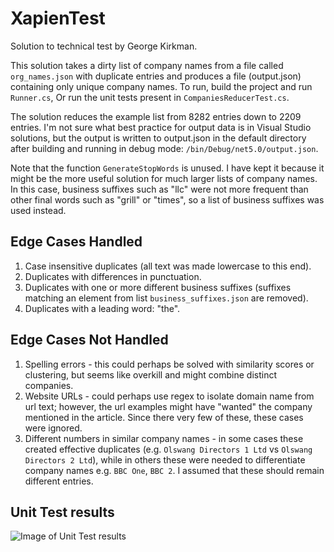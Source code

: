 # XapienTest
Solution to technical test by George Kirkman.

This solution takes a dirty list of company names from a file called `org_names.json` with duplicate entries and produces a file (output.json) containing only unique company names.
To run, build the project and run `Runner.cs`, Or run the unit tests present in `CompaniesReducerTest.cs`.

The solution reduces the example list from 8282 entries down to 2209 entries.
I'm not sure what best practice for output data is in Visual Studio solutions, but the output is written to output.json in the default directory after building and running in debug mode: `/bin/Debug/net5.0/output.json`.

Note that the function `GenerateStopWords` is unused. I have kept it because it might be the more useful solution for much larger lists of company names. In this case, business suffixes such as "llc" were not more frequent than other final words such as "grill" or "times", so a list of business suffixes was used instead.

## Edge Cases Handled
1. Case insensitive duplicates (all text was made lowercase to this end).
2. Duplicates with differences in punctuation.
3. Duplicates with one or more different business suffixes (suffixes matching an element from list `business_suffixes.json` are removed).
4. Duplicates with a leading word: "the".

## Edge Cases Not Handled
1. Spelling errors - this could perhaps be solved with similarity scores or clustering, but seems like overkill and might combine distinct companies.
2. Website URLs - could perhaps use regex to isolate domain name from url text; however, the url examples might have "wanted" the company mentioned in the article. Since there very few of these, these cases were ignored.
3. Different numbers in similar company names - in some cases these created effective duplicates (e.g. `Olswang Directors 1 Ltd` vs `Olswang Directors 2 Ltd`), while in others these were needed to differentiate company names e.g. `BBC One`, `BBC 2`. I assumed that these should remain different entries.

## Unit Test results
![Image of Unit Test results](https://i.imgur.com/kOTTS7L.png)
